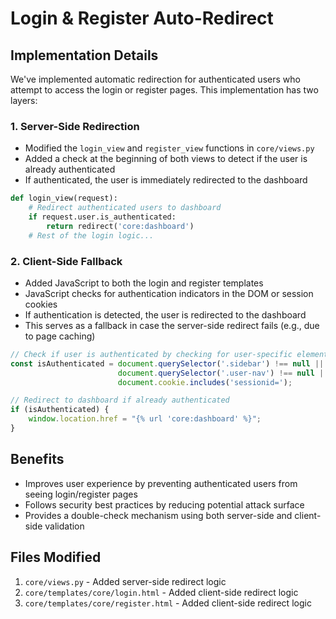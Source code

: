 # Login & Register Auto-Redirect

## Implementation Details

We've implemented automatic redirection for authenticated users who attempt to access the login or register pages. This implementation has two layers:

### 1. Server-Side Redirection
- Modified the `login_view` and `register_view` functions in `core/views.py`
- Added a check at the beginning of both views to detect if the user is already authenticated
- If authenticated, the user is immediately redirected to the dashboard

```python
def login_view(request):
    # Redirect authenticated users to dashboard
    if request.user.is_authenticated:
        return redirect('core:dashboard')
    # Rest of the login logic...
```

### 2. Client-Side Fallback
- Added JavaScript to both the login and register templates
- JavaScript checks for authentication indicators in the DOM or session cookies
- If authentication is detected, the user is redirected to the dashboard
- This serves as a fallback in case the server-side redirect fails (e.g., due to page caching)

```javascript
// Check if user is authenticated by checking for user-specific elements
const isAuthenticated = document.querySelector('.sidebar') !== null || 
                        document.querySelector('.user-nav') !== null || 
                        document.cookie.includes('sessionid=');

// Redirect to dashboard if already authenticated
if (isAuthenticated) {
    window.location.href = "{% url 'core:dashboard' %}";
}
```

## Benefits

- Improves user experience by preventing authenticated users from seeing login/register pages
- Follows security best practices by reducing potential attack surface
- Provides a double-check mechanism using both server-side and client-side validation

## Files Modified

1. `core/views.py` - Added server-side redirect logic
2. `core/templates/core/login.html` - Added client-side redirect logic
3. `core/templates/core/register.html` - Added client-side redirect logic 